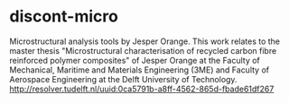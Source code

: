 # discont-micro
Microstructural analysis tools by Jesper Orange. This work relates to the master thesis  "Microstructural characterisation of recycled carbon fibre reinforced polymer composites" of Jesper Orange at the Faculty of Mechanical, Maritime and Materials Engineering (3ME) and Faculty of Aerospace Engineering at the Delft University of Technology.
http://resolver.tudelft.nl/uuid:0ca5791b-a8ff-4562-865d-fbade61df267
